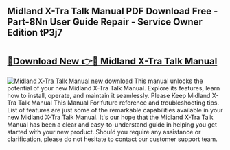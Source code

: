 ## Midland X-Tra Talk Manual PDF Download Free - Part-8Nn User Guide Repair - Service Owner Edition tP3j7

# <h2><a href="http://bc36224.oget.top/?id=Midland+X-Tra+Talk+Manual">🔗Download New 👉🔴 Midland X-Tra Talk Manual</a></h2>

[![Midland X-Tra Talk Manual new download](https://i.imgur.com/5g1atiW.png)](http://bc36224.oget.top/?id=Midland+X-Tra+Talk+Manual)
This manual unlocks the potential of your new Midland X-Tra Talk Manual. Explore its features, learn how to install, operate, and maintain it seamlessly. Please Keep Midland X-Tra Talk Manual This Manual For future reference and troubleshooting tips. List of features are just some of the remarkable capabilities available in your new Midland X-Tra Talk Manual. It's our hope that the Midland X-Tra Talk Manual has been a clear and easy-to-understand guide in helping you get started with your new product. Should you require any assistance or clarification, please do not hesitate to contact our customer support team.
